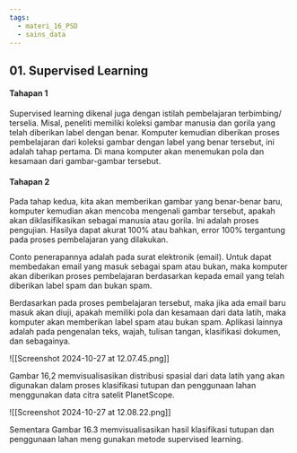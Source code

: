 ```yaml
---
tags:
  - materi_16_PSD
  - sains_data
---
```

## 01. Supervised Learning

#### Tahapan 1

Supervised learning dikenal juga dengan istilah pembelajaran terbimbing/ terselia. Misal, peneliti memiliki koleksi gambar manusia dan gorila yang telah diberikan label dengan benar. Komputer kemudian diberikan proses pembelajaran dari koleksi gambar dengan label yang benar tersebut, ini adalah tahap pertama. Di mana komputer akan menemukan pola dan kesamaan dari gambar-gambar tersebut.

#### Tahapan 2

Pada tahap kedua, kita akan memberikan gambar yang benar-benar baru, komputer kemudian akan mencoba mengenali gambar tersebut, apakah akan diklasifikasikan sebagai manusia atau gorila. Ini adalah proses pengujian. Hasilya dapat akurat 100% atau bahkan, error 100% tergantung pada proses pembelajaran yang dilakukan.

Conto penerapannya adalah pada surat elektronik (email). Untuk dapat membedakan email yang masuk sebagai spam atau bukan, maka komputer akan diberikan proses pembelajaran berdasarkan kepada email yang telah diberikan label spam dan bukan spam. 

Berdasarkan pada proses pembelajaran tersebut, maka jika ada email baru masuk akan diuji, apakah memiliki pola dan kesamaan dari data latih, maka komputer akan memberikan label spam atau bukan spam. Aplikasi lainnya adalah pada pengenalan teks, wajah, tulisan tangan, klasifikasi dokumen, dan sebagainya.


![[Screenshot 2024-10-27 at 12.07.45.png]]


Gambar 16,2 memvisualisasikan distribusi spasial dari data latih yang akan digunakan dalam proses klasifikasi tutupan dan penggunaan lahan menggunakan data citra satelit PlanetScope. 


![[Screenshot 2024-10-27 at 12.08.22.png]]

Sementara Gambar 16.3 memvisualisasikan hasil klasifikasi tutupan dan penggunaan lahan meng gunakan metode supervised learning.



